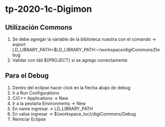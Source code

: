 # tp-2020-1c-Digimon

## Utilización Commons

1) Se debe agregar la variable de la biblioteca nuestra con el comando -> export LD_LIBRARY_PATH=$LD_LIBRARY_PATH:~/workspace/digiCommons/Debug
2) Validar con ldd ${PROJECT} si se agrego correctamente

## Para el Debug

1) Dentro del eclipse hacer click en la flecha abajo de debug
2) Ir a Run Configurations
3) C/C++ Applications -> New
4) Ir a la pestaña Environments -> New
5) En name ingresar -> LD_LIBRARY_PATH
6) En value ingresar -> ${workspace_loc}/digiCommons/Debug
7) Reiniciar Eclipse

